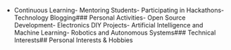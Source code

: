 












- Continuous Learning- Mentoring Students- Participating in Hackathons- Technology Blogging### Personal Activities- Open Source Development- Electronics DIY Projects- Artificial Intelligence and Machine Learning- Robotics and Autonomous Systems### Technical Interests## Personal Interests & Hobbies